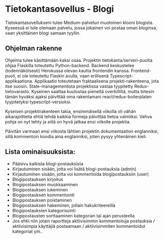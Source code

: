 # Tietokantasovellus - Blogi

Tietokantasovellukseni tulee Medium-palvelun muotoinen klooni blogista. Kyseessä ei tule olemaan palvelu, jossa jokainen voi postaa oman bloginsa, vaan yksittäinen blogi samaan tyyliin.

## Ohjelman rakenne

Ohjelma tulee käsittämään kaksi osaa. Projektin tietokanta/serveri-puolta ohjaa Flaskilla toteutettu Python-backend. Backend keskustelee (todennäköisesti) Herokussa olevan kautta frontendin kanssa. Frontend-puoli, ei ole toteutettu Flaskin avulla, vaan erillisenä Typescript-applikaationa. Applikaatio toteutetaan fraktaalisena projekti-rakenteena, jota itse suosin. State-managementista projektissa vastaa tyypitetty Redux-tietovarasto. Kyseinen saattaa kuulostaa pieneltä overkilliltä, mutta totesin tämän hyväksi ajaksi päivittää oma rakentamani react/redux-boilerplaten tyypitetyksi typescript-versioksi.

Kyseisen projektirakenteen takia, ensimmäisellä viikolla oli vähän aikarajoitteita ehtiä tehdä kaikkia formeja päivittää tietoa valmiiksi. Vahva pohja on nyt tehty ja siitä on hyvä jatkaa ensi viikolle projektia.

Päivitän varmaan ensi viikosta lähtien projektin dokumentaation englanniksi, sillä kommentoin koodia aina englanniksi, joten pysyy yhtenäinen kieli.

## Lista ominaisuuksista:
- Pääsivu kaikista blogi-postauksista
- Kirjautuminen sisään, jotta voi lisätä blogi-postauksia (admin)
- Kirjautuminen sisään, jotta voi kommentoida blogipostauksiin (user)
- Blogipostauksen kirjoitus
- Blogipostauksen muokkaaminen
- Blogipostauksen lukeminen
- Blogipostauksen kommentointi
- Blogipostauksen poistaminen
- Blogipostauksen hakeminen, jollain hakukriteereillä
- Blogipostauksien kategorisointi
- Blogipostausten sorttaaminen kategorian tai ajan perusteella
- Jos ehtii niin jotain raportteja aktiivisimmin kommentoituja postauksia / aktiivisimpia käyttäjiä postaamaan / aktiivisimmiten kommentoidut kategoriat ym..
